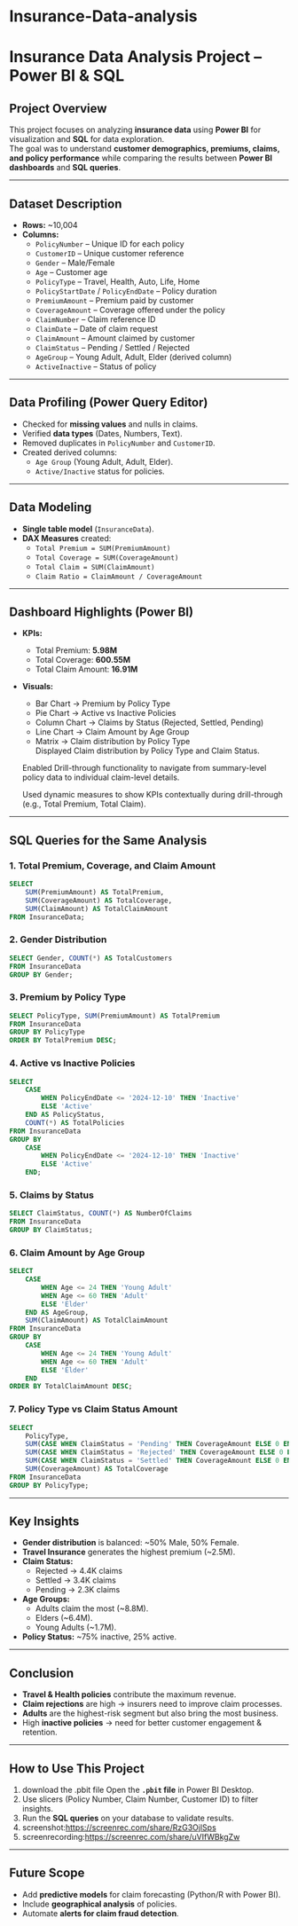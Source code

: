 # Insurance-Data-analysis

# Insurance Data Analysis Project – Power BI & SQL

##  Project Overview  
This project focuses on analyzing **insurance data** using **Power BI** for visualization and **SQL** for data exploration.  
The goal was to understand **customer demographics, premiums, claims, and policy performance** while comparing the results between **Power BI dashboards** and **SQL queries**.  

---

## Dataset Description  
- **Rows:** ~10,004  
- **Columns:**  
  - `PolicyNumber` – Unique ID for each policy  
  - `CustomerID` – Unique customer reference  
  - `Gender` – Male/Female  
  - `Age` – Customer age  
  - `PolicyType` – Travel, Health, Auto, Life, Home  
  - `PolicyStartDate` / `PolicyEndDate` – Policy duration  
  - `PremiumAmount` – Premium paid by customer  
  - `CoverageAmount` – Coverage offered under the policy  
  - `ClaimNumber` – Claim reference ID  
  - `ClaimDate` – Date of claim request  
  - `ClaimAmount` – Amount claimed by customer  
  - `ClaimStatus` – Pending / Settled / Rejected  
  - `AgeGroup` – Young Adult, Adult, Elder (derived column)  
  - `ActiveInactive` – Status of policy  

---

##  Data Profiling (Power Query Editor)  
- Checked for **missing values** and nulls in claims.  
- Verified **data types** (Dates, Numbers, Text).  
- Removed duplicates in `PolicyNumber` and `CustomerID`.  
- Created derived columns:  
  - `Age Group` (Young Adult, Adult, Elder).  
  - `Active/Inactive` status for policies.  

---

##  Data Modeling  
- **Single table model** (`InsuranceData`).  
- **DAX Measures** created:  
  - `Total Premium = SUM(PremiumAmount)`  
  - `Total Coverage = SUM(CoverageAmount)`  
  - `Total Claim = SUM(ClaimAmount)`  
  - `Claim Ratio = ClaimAmount / CoverageAmount`  

---

##  Dashboard Highlights (Power BI)  
- **KPIs:**  
  - Total Premium: **5.98M**  
  - Total Coverage: **600.55M**  
  - Total Claim Amount: **16.91M**  
- **Visuals:**  
  - Bar Chart → Premium by Policy Type  
  - Pie Chart → Active vs Inactive Policies  
  - Column Chart → Claims by Status (Rejected, Settled, Pending)  
  - Line Chart → Claim Amount by Age Group  
  - Matrix → Claim distribution by Policy Type  
   Displayed Claim distribution by Policy Type and Claim Status.

  Enabled Drill-through functionality to navigate from summary-level policy data to individual claim-level details.

  Used dynamic measures to show KPIs contextually during drill-through (e.g., Total Premium, Total Claim).
---

## SQL Queries for the Same Analysis  

### 1. **Total Premium, Coverage, and Claim Amount**
```sql
SELECT 
    SUM(PremiumAmount) AS TotalPremium,
    SUM(CoverageAmount) AS TotalCoverage,
    SUM(ClaimAmount) AS TotalClaimAmount
FROM InsuranceData;
```

### 2. **Gender Distribution**
```sql
SELECT Gender, COUNT(*) AS TotalCustomers
FROM InsuranceData
GROUP BY Gender;
```

### 3. **Premium by Policy Type**
```sql
SELECT PolicyType, SUM(PremiumAmount) AS TotalPremium
FROM InsuranceData
GROUP BY PolicyType
ORDER BY TotalPremium DESC;
```

### 4. **Active vs Inactive Policies**
```sql
SELECT 
    CASE 
        WHEN PolicyEndDate <= '2024-12-10' THEN 'Inactive'
        ELSE 'Active'
    END AS PolicyStatus,
    COUNT(*) AS TotalPolicies
FROM InsuranceData
GROUP BY 
    CASE 
        WHEN PolicyEndDate <= '2024-12-10' THEN 'Inactive'
        ELSE 'Active'
    END;
```

### 5. **Claims by Status**
```sql
SELECT ClaimStatus, COUNT(*) AS NumberOfClaims
FROM InsuranceData
GROUP BY ClaimStatus;
```

### 6. **Claim Amount by Age Group**
```sql
SELECT 
    CASE
        WHEN Age <= 24 THEN 'Young Adult'
        WHEN Age <= 60 THEN 'Adult'
        ELSE 'Elder'
    END AS AgeGroup,
    SUM(ClaimAmount) AS TotalClaimAmount
FROM InsuranceData
GROUP BY 
    CASE
        WHEN Age <= 24 THEN 'Young Adult'
        WHEN Age <= 60 THEN 'Adult'
        ELSE 'Elder'
    END
ORDER BY TotalClaimAmount DESC;
```

### 7. **Policy Type vs Claim Status Amount**
```sql
SELECT 
    PolicyType,
    SUM(CASE WHEN ClaimStatus = 'Pending' THEN CoverageAmount ELSE 0 END) AS Pending,
    SUM(CASE WHEN ClaimStatus = 'Rejected' THEN CoverageAmount ELSE 0 END) AS Rejected,
    SUM(CASE WHEN ClaimStatus = 'Settled' THEN CoverageAmount ELSE 0 END) AS Settled,
    SUM(CoverageAmount) AS TotalCoverage
FROM InsuranceData
GROUP BY PolicyType;
```

---

## Key Insights  
- **Gender distribution** is balanced: ~50% Male, 50% Female.  
- **Travel Insurance** generates the highest premium (~2.5M).  
- **Claim Status:**  
  - Rejected → 4.4K claims  
  - Settled → 3.4K claims  
  - Pending → 2.3K claims  
- **Age Groups:**  
  - Adults claim the most (~8.8M).  
  - Elders (~6.4M).  
  - Young Adults (~1.7M).  
- **Policy Status:** ~75% inactive, 25% active.  

---

##  Conclusion  
- **Travel & Health policies** contribute the maximum revenue.  
- **Claim rejections** are high → insurers need to improve claim processes.  
- **Adults** are the highest-risk segment but also bring the most business.  
- High **inactive policies** → need for better customer engagement & retention.  

---

##  How to Use This Project  
1.  download the .pbit file Open the **`.pbit` file** in Power BI Desktop.  
2. Use slicers (Policy Number, Claim Number, Customer ID) to filter insights.  
3. Run the **SQL queries** on your database to validate results.
4. screenshot:https://screenrec.com/share/RzG3OjlSps
5. screenrecording:https://screenrec.com/share/uVIfWBkgZw

---

## Future Scope  
- Add **predictive models** for claim forecasting (Python/R with Power BI).  
- Include **geographical analysis** of policies.  
- Automate **alerts for claim fraud detection**.  

